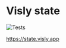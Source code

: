 # Visly state

![Tests](https://github.com/vislyhq/visly-state/workflows/Test/badge.svg)

https://state.visly.app